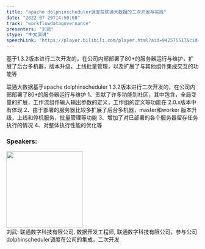 ```yaml
---
title: "apache dolphinscheduler调度在联通大数据的二次开发与实践"
date: "2022-07-29T14:50:00"
track: "workflowdatagovernance"
presenters: "刘武"
stype: "中文演讲"
speechLink: "https://player.bilibili.com/player.html?aid=942575517&cid=817760221&page=1"
---
```

基于1.3.2版本进行二次开发的，在公司内部部署了80+的服务器运行与维护，扩展了后台多机器，版本升级，上线批量管理，以及扩展了与其他组件集成交互的功能等

联通大数据基于apache dolphinscheduler 1.3.2版本进行二次开发的，在公司内部部署了80+的服务器运行与维护
1、贡献了许多功能到社区，其中包含，全局变量的扩展，工作流组件输入输出参数的定义，工作组的定义等功能在 2.0.x版本中有体现
2、由于部署的服务器比较多扩展了后台多机器，master和worker 版本升级，上线和停机服务，批量管理等功能
3、增加了对已部署的各个服务器留存任务执行的情况
4、对整体执行性能的优化等
 ### Speakers: 
 <img src="images/speaker/1090.png" width="200" /><br>刘武: 联通数字科技有限公司, 数据开发工程师, 联通数字科技有限公司，参与公司dolphinscheduler调度在公司的集成，二次开发

 